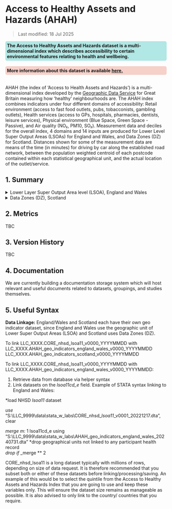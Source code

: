 # Access to Healthy Assets and Hazards (AHAH) 

> Last modified: 18 Jul 2025

<div style="background-color: rgba(0, 178, 169, 0.3); padding: 5px; border-radius: 5px;"><strong>The Access to Healthy Assets and Hazards dataset is a multi-dimensional index which describes accessibility to certain environmental features relating to health and wellbeing.</strong>
</div>  
<br>

<div style="background-color: rgba(229, 106, 84, 0.3); padding: 5px; border-radius: 5px;"><strong>More information about this dataset is available <a href="Understanding_AHAH.html" target="_blank">here.</a></strong></div>  
<br>


AHAH (the index of ‘Access to Health Assets and Hazards’) is a multi-dimensional index developed by the [Geographic Data Service](https://data.geods.ac.uk/dataset/access-to-healthy-assets-hazards-ahah) for Great Britain measuring how ‘healthy’ neighbourhoods are. The AHAH index combines indicators under four different domains of accessibility: Retail environment (access to fast food outlets, pubs, tobacconists, gambling outlets), Health services (access to GPs, hospitals, pharmacies, dentists, leisure services), Physical environment (Blue Space, Green Space - Passive), and Air quality (NO₂, PM10, SO₂). Measurement data and deciles for the overall index, 4 domains and 14 inputs are produced for Lower Level Super Output Areas (LSOAs) for England and Wales, and Data Zones (DZ) for Scotland. Distances shown for some of the measurement data are means of the time (in minutes) for driving by car along the established road network, between the population weighted centroid of each postcode contained within each statistical geographical unit, and the actual location of the outlet/service. 

## 1. Summary 

<details>
<summary>Lower Layer Super Output Area level (LSOA), England and Wales</summary>

AHAH (the index of ‘Access to Healthy Assets and Hazards’) is a multi-dimensional index combining indicators under four different domains of accessibility: Retail environment (access to fast food outlets, pubs, tobacconists, gambling outlets), Health services (access to GPs, hospitals (NHS trust sites), pharmacies, dentists, leisure services), Physical environment (Blue Space, Green Space - Passive), and
Air quality (NO₂, PM10, SO₂), this dataset covers England and Wales.


| **Dataset Descriptor**             | **Dataset-specific Information**                                                                                                                                                           |
|-----------------------------------|---------------------------------------------------------------------------------------------------------------------------------------------------------------------------------------------|
| Name of dataset in TRE            | AHAH_geo_indicators_england_wales                                                                                                                                                            |
| Citation (APA)                    | Daras, K., Green, M.A., Davies, A. et al. Open data on health-related neighbourhood features in Great Britain. Sci Data 6, 107 (2019). (Note this is for v1 which used a different methodology.) |
| Download citation                 | [https://doi.org/10.1038/](s41597-019-0114-6s41597-019-0114-6)                                                                                                |
| Owner                             | Geographic Data Service                                                                                                                                                                     |
| Temporal coverage                 | 2022                                                                                                                                                                                   |
| Geographical coverage             | England and Wales                                                                                                                                                                           |
| Key link                          | [Geographic Data Service: AHAH](https://data.geods.ac.uk/dataset/access-to-healthy-assets-hazards-ahah)                                                                                                |
| Keywords                          | Health, Retail, Environment, Air quality                                                                                                                                                          |
| Participant count                 | TBC                                                                                                                                                                                            |
| Number of variables               | 21                                                                                                                                                                                          |
| Number of observations            | 34,753                                                                                                                                                                                          |
| Latest extract date               | TBC                                                                                                                                                                                          |
| Specific restrictions to data use | None                                                                                                                                                                                            |
| Build a data request              | TBC                                                                                                                                                                                            |
| Data owner version                           | 
3                                                                                                                                                                                           | 

**Variables**
|**Variable Group**|**Variable**|**Description**|**Source**|**Date range of data**|
|:---:|:---:|:---:|:---:|:---:|
|Geographical|lsoa11|Lower Super Output Area code (2011)|Office of National Statistics|2011|
|Retail|ah3gamb|Distance to nearest Gambling Outlet (minutes)|Local Data Company|2019|
|Retail|ah3ffood|Distance to nearest Fast Food Outlet (minutes)|Local Data Company|2019|
|Retail|ah3pubs|Distance to nearest Pubs/Bars/Nightclub (minutes)|Local Data Company|2019|
|Retail|ah3tob|Distance to nearest Tobacconists/Vape Store (minutes)|Local Data Company|2019|
|Health|ah3gp|Distance to nearest GP Practice (minutes)|NHS England|Feb-22|
|Health|ah3hosp|Distance to nearest Hospital (minutes)|NHS England|Feb-22|
|Health|ah3dent|Distance to nearest Dentist (minutes)|NHS England|Jan-22|
|Health|ah3phar|Distance to nearest Pharmacy (minutes)|NHS England|Jan-22|
|Health|ah3phar|Distance to nearest Pharmacy (minutes)|NHS Wales|Nov-21|
|Health|ah3leis|Distance to nearest Leisure Centre (minutes)|Local Data Company|2019|
|Green/bluespace|ah3blue|Distance to nearest Blue space (minutes)|OpenStreetMap|2021|
|Green/bluespace|ah3gpas|NVDI value indicating Passive Green Space|Sentinel Satellite|2021|
|Air|ah3no2|Annual mean Nitrogen Dioxide (μgm³)|DEFRA|2019|
|Air|ah3pm10|Annual mean Particulate Matter (μgm³)|DEFRA|2019|
|Air|ah3so2|Annual mean Sulphur Dioxide (μgm³)|DEFRA|2019|
|Health|ah3h|Health Domain Score|Geographic Data Service|2022|
|Green/bluespace|ah3g|Green/Bluespace Domain Score|Geographic Data Service|2022|
|Air|ah3e|Air quality Domain Score|Geographic Data Service|2022|
|Retail|ah3r|Retail Domain Score|Geographic Data Service|2022|
|Healthy Assets and Hazards|ahah_index|Access to Healthy Assets and Hazards index score|Geographic Data Service|2022|

</details>

<details>
<summary>Data Zones (DZ), Scotland</summary>

AHAH (the index of ‘Access to Healthy Assets and Hazards’) is a multi-dimensional index combining indicators under four different domains of accessibility: Retail environment (access to fast food outlets, pubs, tobacconists, gambling outlets), Health services (access to GPs, hospitals (NHS trust sites), pharmacies, dentists, leisure services), Physical environment (Blue Space, Green Space - Passive), and
Air quality (NO₂, PM10, SO₂), this dataset covers Scotland.

| **Dataset Descriptor**             | **Dataset-specific Information**                                                                                                                                                           |
|-----------------------------------|---------------------------------------------------------------------------------------------------------------------------------------------------------------------------------------------|
| Name of dataset in TRE            | AHAH_geo_indicators_scotland                                                                                                                                                            |
| Citation (APA)                    | Daras, K., Green, M.A., Davies, A. et al. Open data on health-related neighbourhood features in Great Britain. Sci Data 6, 107 (2019). (Note this is for v1 which used a different methodology.) |
| Download citation                 | [https://doi.org/10.1038/](s41597-019-0114-6s41597-019-0114-6)                                                                                                |
| Owner                             | Geographic Data Service                                                                                                                                                                     |
| Temporal coverage                 | 2022                                                                                                                                                                                   |
| Geographical coverage             | Scotland                                                                                                                                                                           |
| Key link                          | [Geographic Data Service: AHAH](https://data.geods.ac.uk/dataset/access-to-healthy-assets-hazards-ahah)                                                                                                |
| Keywords                          | Health, Retail, Environment, Air quality                                                                                                                                                          |
| Participant count                 | TBC                                                                                                                                                                                            |
| Number of variables               | 21                                                                                                                                                                                            |
| Number of observations            | 6,976                                                                                                                                                                                            |
| Latest extract date               | TBC                                                                                                                                                                                            |
| Specific restrictions to data use | None                                                                                                                                                                                            |
| Build a data request              | TBC                                                                                                                                                                                            |
| Data owner version                           | 
3                                                                                                                                                                                           | 



**2. Variables**
|**Variable Group**|**Variable**|**Description**|**Source**|**Date range of data**|
|:---:|:---:|:---:|:---:|:---:|
|Geographical|lsoa11|Data Zones|gov.scot|2011|
|Retail|ah3gamb|Distance to nearest Gambling Outlet (minutes)|Local Data Company|2019|
|Retail|ah3ffood|Distance to nearest Fast Food Outlet (minutes)|Local Data Company|2019|
|Retail|ah3pubs|Distance to nearest Pubs/Bars/Nightclub (minutes)|Local Data Company|2019|
|Retail|ah3tob|Distance to nearest Tobacconists/Vape Store (minutes)|Local Data Company|2019|
|Health|ah3gp|Distance to nearest GP Practice (minutes)|NHS Scotland|Jan-22|
|Health|ah3hosp|Distance to nearest Hospital (minutes)|NHS Scotland|Dec-21|
|Health|ah3dent|Distance to nearest Dentist (minutes)|NHS Scotland|Jun-21|
|Health|ah3phar|Distance to nearest Pharmacy (minutes)|NHS Scotland|Oct-21|
|Health|ah3leis|Distance to nearest Leisure Centre (minutes)|Local Data Company|2019|
|Green/bluespace|ah3blue|Distance to nearest Blue space (minutes)|OpenStreetMap|2021|
|Green/bluespace|ah3gpas|NVDI value indicating Passive Green Space|Sentinel Satellite|2021|
|Air|ah3no2|Annual mean Nitrogen Dioxide (μgm³)|DEFRA|2019|
|Air|ah3pm10|Annual mean Particulate Matter (μgm³)|DEFRA|2019|
|Air|ah3so2|Annual mean Sulphur Dioxide (μgm³)|DEFRA|2019|
|Health|ah3h|Health Domain Score|Geographic Data Service|2022|
|Green/bluespace|ah3g|Green/Bluespace Domain Score|Geographic Data Service|2022|
|Air|ah3e|Air quality Domain Score|Geographic Data Service|2022|
|Retail|ah3r|Retail Domain Score|Geographic Data Service|2022|
|Healthy Assets and Hazards|ahah_index|Access to Healthy Assets and Hazards index score|Geographic Data Service|2022|

</details>

## 2. Metrics 

TBC

## 3. Version History

TBC

## 4. Documentation 

We are currently building a documentation storage system which will host relevant and useful documents related to datasets, groupings, and studies themselves. 

## 5. Useful Syntax 

**Data Linkage:**
England/Wales and Scotland each have their own geo indicator dataset, since England and Wales use the geographic unit of Lower Super Output Areas (LSOA) and Scotland uses Data Zones (DZ).

To link LLC_XXXX.CORE_nhsd_lsoa11_v0000_YYYYMMDD with
LLC_XXXX.AHAH_geo_indicators_england_wales_v0000_YYYYMMDD 
LLC_XXXX.AHAH_geo_indicators_scotland_v0000_YYYYMMDD 


To link LLC_XXXX.CORE_nhsd_lsoa11_v0000_YYYYMMDD with 
LLC_XXXX.AHAH_geo_indicators_england_wales_v0000_YYYYMMDD:

1. Retrieve data from database via helper syntax
2. Link datasets on the *lsoa11cd_e* field. Example of STATA syntax linking to England and Wales:

*load NHSD *lsoa11* dataset

*use* “S:\LLC_9999\data\stata_w_labs\CORE_nhsd_*lsoa11*_v0001_20221217.dta”, clear

*merge m:* 1 lsoa11cd_e using
“S:\LLC_9999\data\stata_w_labs\AHAH_geo_indicators_england_wales_20240731.dta”
*drop geographical units not linked to any participant health record  
*drop if* _merge ** 2

CORE_nhsd_lsoa11 is a long dataset typically with millions of rows, depending on size of data request. It is therefore recommended that you subset both or either of these datasets before linking/processing/saving. An example of this would be to select the quintile from the Access to Healthy Assets and Hazards Index that you are going to use and keep these variables only. This will ensure the dataset size remains as manageable as possible. It is also advised to only link to the country/ countries that you require.

